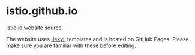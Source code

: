 # istio.github.io

istio.io website source.

The website uses [Jekyll](http://jekyllrb.com/) templates and is hosted on GitHub Pages. Please make sure you are familiar with these before editing.

